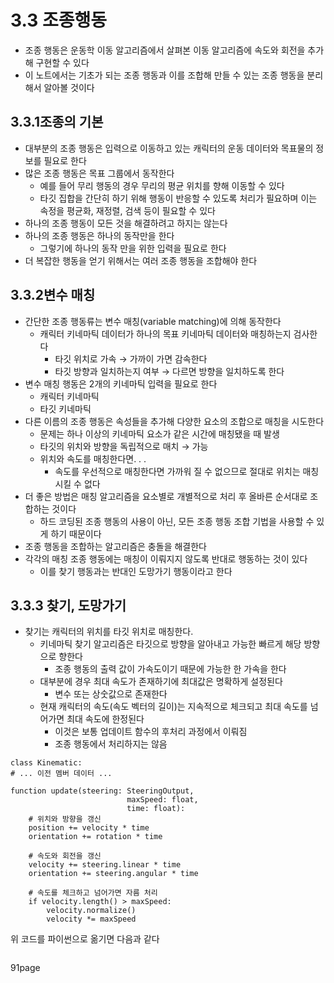 # 3.3 조종행동
- 조종 행동은 운동학 이동 알고리즘에서 살펴본 이동 알고리즘에 속도와 회전을 추가해 구현할 수 있다
- 이 노트에서는 기초가 되는 조종 행동과 이를 조합해 만들 수 있는 조종 행동을 분리해서 알아볼 것이다

## 3.3.1조종의 기본
- 대부분의 조종 행동은 입력으로 이동하고 있는 캐릭터의 운동 데이터와 목표물의 정보를 필요로 한다
- 많은 조종 행동은 목표 그룹에서 동작한다
	- 예를 들어 무리 행동의 경우 무리의 평균 위치를 향해 이동할 수 있다
	- 타깃 집합을 간단히 하기 위해 행동이 반응할 수 있도록 처리가 필요하며 이는 속정을 평균화, 재정렬, 검색 등이 필요할 수 있다
- 하나의 조종 행동이 모든 것을 해결하려고 하지는 않는다
- 하나의 조종 행동은 하나의 동작만을 한다
	- 그렇기에 하나의 동작 만을 위한 입력을 필요로 한다
- 더 복잡한 행동을 얻기 위해서는 여러 조종 행동을 조합해야 한다

## 3.3.2변수 매칭
- 간단한 조종 행동류는 변수 매칭(variable matching)에 의해 동작한다
	- 캐릭터 키네마틱 데이터가 하나의 목표 키네마틱 데이터와 매칭하는지 검사한다
		- 타깃 위치로 가속 $\rightarrow$ 가까이 가면 감속한다
		- 타깃 방향과 일치하는지 여부 $\rightarrow$ 다르면 방향을 일치하도록 한다
- 변수 매칭 행동은 2개의 키네마틱 입력을 필요로 한다
	- 캐릭터 키네마틱
	- 타깃 키네마틱
- 다른 이름의 조종 행동은 속성들을 추가해 다양한 요소의 조합으로 매칭을 시도한다
	- 문제는 하나 이상의 키네마틱 요소가 같은 시간에 매칭됐을 때 발생
	- 타깃의 위치와 방향을 독립적으로 매치 $\rightarrow$ 가능
	- 위치와 속도를 매칭한다면. . .
		- 속도를 우선적으로 매칭한다면 가까워 질 수 없으므로 절대로 위치는 매칭시킬 수 없다
- 더 좋은 방법은 매칭 알고리즘을 요소별로 개별적으로 처리 후 올바른 순서대로 조합하는 것이다
	- 하드 코딩된 조종 행동의 사용이 아닌, 모든 조종 행동 조합 기법을 사용할 수 있게 하기 때문이다
- 조종 행동을 조합하는 알고리즘은 충돌을 해결한다
- 각각의 매칭 조종 행동에는 매칭이 이뤄지지 않도록 반대로 행동하는 것이 있다
	- 이를 찾기 행동과는 반대인 도망가기 행동이라고 한다

## 3.3.3 찾기, 도망가기
- 찾기는 캐릭터의 위치를 타깃 위치로 매칭한다.
	- 키네마틱 찾기 알고리즘은 타깃으로 방향을 알아내고 가능한 빠르게 해당 방향으로 향한다
		- 조종 행동의 출력 값이 가속도이기 때문에 가능한 한 가속을 한다
	- 대부분에 경우 최대 속도가 존재하기에 최대값은 명확하게 설정된다
		- 변수 또는 상숫값으로 존재한다
	- 현재 캐릭터의 속도(속도 벡터의 길이)는 지속적으로 체크되고 최대 속도를 넘어가면 최대 속도에 한정된다
		- 이것은 보통 업데이트 함수의 후처리 과정에서 이뤄짐
		- 조종 행동에서 처리하지는 않음

```의사코드
class Kinematic:
# ... 이전 멤버 데이터 ...

function update(steering: SteeringOutput,
						  maxSpeed: float,
						  time: float):
	# 위치와 방향을 갱신
	position += velocity * time
	orientation += rotation * time

	# 속도와 회전을 갱신
	velocity += steering.linear * time
	orientation += steering.angular * time

	# 속도를 체크하고 넘어가면 자름 처리
	if velocity.length() > maxSpeed:
		velocity.normalize()
		velocity *= maxSpeed	
```

위 코드를 파이썬으로 옮기면 다음과 같다

```python
```

91page